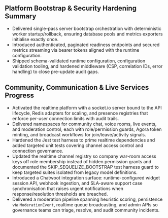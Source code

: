 ## Platform Bootstrap & Security Hardening Summary

- Delivered single-pass server bootstrap orchestration with deterministic worker startup/rollback, ensuring database pools and metrics exporters initialise exactly once.
- Introduced authenticated, paginated readiness endpoints and secured metrics streaming via bearer tokens aligned with the runtime configuration.
- Shipped schema-validated runtime configuration, configuration validation tooling, and hardened middleware (CSP, correlation IDs, error handling) to close pre-update audit gaps.

## Community, Communication & Live Services Progress

- Activated the realtime platform with a socket.io server bound to the API lifecycle, Redis adapters for scaling, and presence registries that enforce per-user connection limits with audit trails.
- Delivered namespaces for community chat, voice rooms, live events, and moderation control, each with role/permission guards, Agora token minting, and broadcast workflows for join/leave/activity signals.
- Hardened the Jest test harness to prime realtime dependencies and added targeted unit tests covering channel access control and connection governance.
- Updated the realtime channel registry so company war-room access keys off role membership instead of hidden permission grants and documented the SKIP_SEQUELIZE_BOOTSTRAP test harness guard to keep targeted suites isolated from legacy model definitions.
- Introduced a Chatwoot integration surface: runtime-configured widget session API, webhook ingestion, and SLA-aware support case synchronisation that raises urgent notifications when response/resolution thresholds are breached.
- Delivered a moderation pipeline spanning heuristic scoring, persistence via `ModerationEvent`, realtime queue broadcasting, and admin APIs so governance teams can triage, resolve, and audit community incidents.
